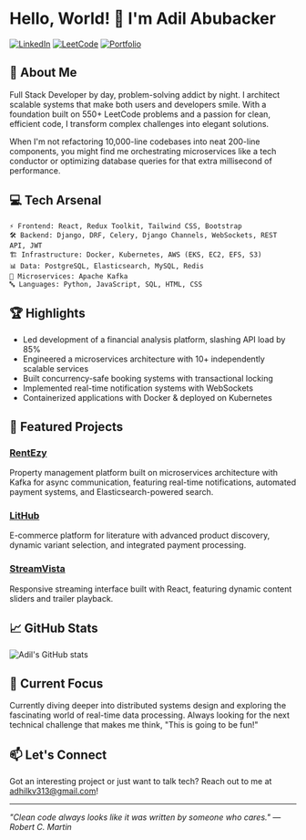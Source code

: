 # Hello, World! 👋 I'm Adil Abubacker

[![LinkedIn](https://img.shields.io/badge/LinkedIn-Connect-blue)](https://www.linkedin.com/in/your-linkedin)
[![LeetCode](https://img.shields.io/badge/LeetCode-550%2B_Problems-orange)](https://leetcode.com/your-leetcode)
[![Portfolio](https://img.shields.io/badge/Portfolio-Visit_Site-green)](https://your-portfolio-url.com)

## 🚀 About Me

Full Stack Developer by day, problem-solving addict by night. I architect scalable systems that make both users and developers smile. With a foundation built on 550+ LeetCode problems and a passion for clean, efficient code, I transform complex challenges into elegant solutions.

When I'm not refactoring 10,000-line codebases into neat 200-line components, you might find me orchestrating microservices like a tech conductor or optimizing database queries for that extra millisecond of performance.

## 💻 Tech Arsenal

```
⚡ Frontend: React, Redux Toolkit, Tailwind CSS, Bootstrap
🛠️ Backend: Django, DRF, Celery, Django Channels, WebSockets, REST API, JWT
🏗️ Infrastructure: Docker, Kubernetes, AWS (EKS, EC2, EFS, S3)
📊 Data: PostgreSQL, Elasticsearch, MySQL, Redis
🔄 Microservices: Apache Kafka
🔤 Languages: Python, JavaScript, SQL, HTML, CSS
```

## 🏆 Highlights

- Led development of a financial analysis platform, slashing API load by 85%
- Engineered a microservices architecture with 10+ independently scalable services
- Built concurrency-safe booking systems with transactional locking
- Implemented real-time notification systems with WebSockets
- Containerized applications with Docker & deployed on Kubernetes

## 🌟 Featured Projects

### [RentEzy](https://github.com/your-username/RentEzy)
Property management platform built on microservices architecture with Kafka for async communication, featuring real-time notifications, automated payment systems, and Elasticsearch-powered search.

### [LitHub](https://github.com/your-username/LitHub)
E-commerce platform for literature with advanced product discovery, dynamic variant selection, and integrated payment processing.

### [StreamVista](https://github.com/your-username/StreamVista)
Responsive streaming interface built with React, featuring dynamic content sliders and trailer playback.

## 📈 GitHub Stats

![Adil's GitHub stats](https://github-readme-stats.vercel.app/api?username=your-username&show_icons=true&theme=radical)

## 🧠 Current Focus

Currently diving deeper into distributed systems design and exploring the fascinating world of real-time data processing. Always looking for the next technical challenge that makes me think, "This is going to be fun!"

## 📫 Let's Connect

Got an interesting project or just want to talk tech? Reach out to me at adhilkv313@gmail.com!

---

*"Clean code always looks like it was written by someone who cares." — Robert C. Martin*
